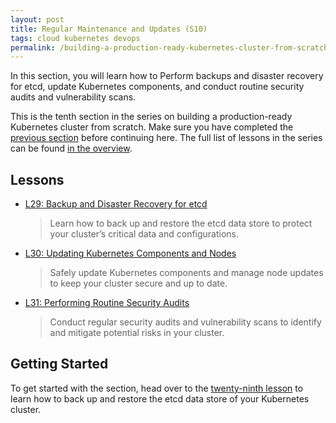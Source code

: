 ```yaml
---
layout: post
title: Regular Maintenance and Updates (S10)
tags: cloud kubernetes devops
permalink: /building-a-production-ready-kubernetes-cluster-from-scratch/section-10
---
```


In this section, you will learn how to Perform backups and disaster recovery for
etcd, update Kubernetes components, and conduct routine security audits and
vulnerability scans.

This is the tenth section in the series on building a production-ready
Kubernetes cluster from scratch. Make sure you have completed the
[previous section](#) before continuing here. The full list of lessons in the
series can be found
[in the overview](/building-a-production-ready-kubernetes-cluster-from-scratch).

## Lessons

- [L29: Backup and Disaster Recovery for etcd](/2024/XX/XX/building-a-production-ready-kubernetes-cluster-from-scratch-l29)

  > Learn how to back up and restore the etcd data store to protect your
  > cluster’s critical data and configurations.

- [L30: Updating Kubernetes Components and Nodes](/2024/XX/XX/building-a-production-ready-kubernetes-cluster-from-scratch-l30)

  > Safely update Kubernetes components and manage node updates to keep your
  > cluster secure and up to date.

- [L31: Performing Routine Security Audits](/2024/XX/XX/building-a-production-ready-kubernetes-cluster-from-scratch-l31)

  > Conduct regular security audits and vulnerability scans to identify and
  > mitigate potential risks in your cluster.

## Getting Started

To get started with the section, head over to the
[twenty-ninth lesson](/building-a-production-ready-kubernetes-cluster-from-scratch/lession-29)
to learn how to back up and restore the etcd data store of your Kubernetes
cluster.

